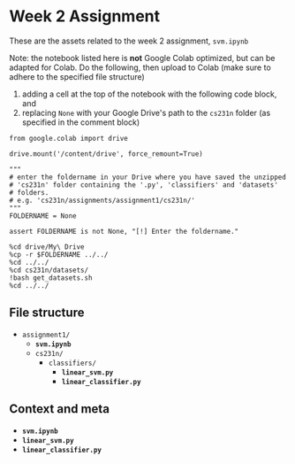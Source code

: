 # Week 2 Assignment
These are the assets related to the week 2 assignment, `svm.ipynb`

Note: the notebook listed here is **not** Google Colab optimized, but can be adapted for Colab. Do the following, then upload to Colab (make sure to adhere to the specified file structure)
1. adding a cell at the top of the notebook with the following code block, and
2. replacing `None` with your Google Drive's path to the `cs231n` folder (as specified in the comment block)

```
from google.colab import drive

drive.mount('/content/drive', force_remount=True)

"""
# enter the foldername in your Drive where you have saved the unzipped
# 'cs231n' folder containing the '.py', 'classifiers' and 'datasets'
# folders.
# e.g. 'cs231n/assignments/assignment1/cs231n/'
"""
FOLDERNAME = None

assert FOLDERNAME is not None, "[!] Enter the foldername."

%cd drive/My\ Drive
%cp -r $FOLDERNAME ../../
%cd ../../
%cd cs231n/datasets/
!bash get_datasets.sh
%cd ../../
```

## File structure
* `assignment1/`
    * **`svm.ipynb`**
    * `cs231n/`
        * `classifiers/`
            * **`linear_svm.py`**
            * **`linear_classifier.py`**

## Context and meta
* **`svm.ipynb`**
* **`linear_svm.py`**
* **`linear_classifier.py`**